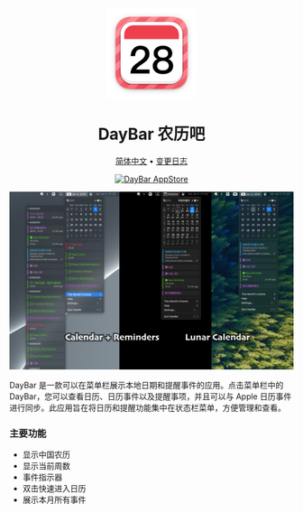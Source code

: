 <div align="center">
  <br />
  <br />
  <img src="./assets/logo.png" width="160" height="160">
  <h1>
    DayBar 农历吧
  </h1>
  <!--rehype:style=border: 0;-->
  <p>
    <a href="./README.zh.md">简体中文</a> • 
    <a href="https://github.com/jaywcjlove/daybar/releases">变更日志</a>
  </p>
  <p>
    <a target="_blank" href="https://apps.apple.com/app/daybar/6739052447" title="DayBar for macOS">
      <img alt="DayBar AppStore" src="https://jaywcjlove.github.io/sb/download/macos.svg" height="51">
    </a>
  </p>
</div>

![DayBar 1](./assets/screenshots-1.png)

DayBar 是一款可以在菜单栏展示本地日期和提醒事件的应用。点击菜单栏中的 DayBar，您可以查看日历、日历事件以及提醒事项，并且可以与 Apple 日历事件进行同步。此应用旨在将日历和提醒功能集中在状态栏菜单，方便管理和查看。

### 主要功能

- 显示中国农历
- 显示当前周数
- 事件指示器
- 双击快速进入日历
- 展示本月所有事件